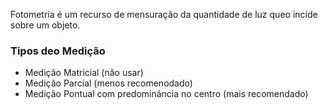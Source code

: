 Fotometria é um recurso de mensuração da quantidade de luz queo incide sobre um objeto.

### Tipos deo Medição
+ Medição Matricial (não usar)
+ Medição Parcial (menos recomenodado)
+ Medição Pontual com predominância no centro (mais recomendado)
